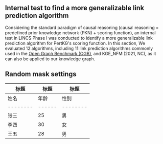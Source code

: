 ## Internal test to find a more generalizable link prediction algorithm
  Considering the standard paradigm of causal reasoning (causal reasoning = predefined prior knowledge network (PKN) + scoring function), an internal test in LINCS Phase I was conducted to identify a more generalizable link prediction algorithm for PertKG's scoring function. In this section, We evaluated 12 algorithms, including 11 link prediction algorithms commonly used in the [Open Graph Benchmark (OGB)](https://ogb.stanford.edu/docs/leader_linkprop/), and KGE_NFM (2021, NC), as it can also be applied to our knowledge graph.
  
## Random mask settings

| 标题   | 标题 | 标题   |
|--------|------|--------|
| 姓名   | 年龄 | 性别   |
|--------|------|--------|
| 张三   | 25   | 男     |
| 李四   | 30   | 女     |
| 王五   | 28   | 男     |

